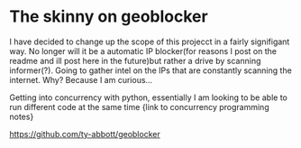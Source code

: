 # The skinny on geoblocker 

I have decided to change up the scope of this projecct in a fairly signifigant way. No longer will it be a automatic IP blocker(for reasons I post on
the readme and ill post here in the future)but rather a drive by scanning informer(?). Going to gather intel on the IPs that are constantly scanning the internet. 
Why? Because I am curious...

Getting into concurrency with python, essentially I am looking to be able to run different code at the same time {link to concurrency programming notes}

https://github.com/ty-abbott/geoblocker
